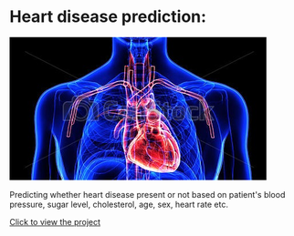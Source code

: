 # Heart disease prediction:

![title](3d-illustration-human-body-heart-stock-illustrations_csp41802976.jpg)

Predicting whether heart disease present or not based on patient's blood pressure, sugar level, cholesterol, age, sex, heart rate etc.

[Click to view the project](https://github.com/rsaadiq/heart_disease_prediction/blob/master/Heart%20Disease%20Prediction.ipynb)
